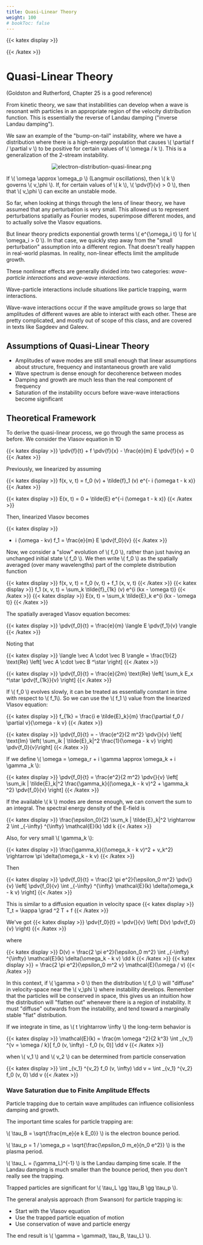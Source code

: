 ```yaml
---
title: Quasi-Linear Theory
weight: 100
# bookToc: false
---
```


{{< katex display >}}

{{< /katex >}}

# Quasi-Linear Theory

(Goldston and Rutherford, Chapter 25 is a good reference)

From kinetic theory, we saw that instabilities can develop when a wave is resonant with particles in an appropriate region of the velocity distribution function. This is essentially the reverse of Landau damping ("inverse Landau damping").

We saw an example of the "bump-on-tail" instability, where we have a distribution where there is a high-energy population that causes \\( \partial f / \partial v \\) to be positive for certain values of \\( \omega / k \\). This is a generalization of the 2-stream instability.

<p align="center"> <img alt="electron-distribution-quasi-linear.png" src="/r/img/556/electron-distribution-quasi-linear.png" /> </p> 

If \\( \omega \approx \omega_p \\) (Langmuir oscillations), then \\( k \\) governs \\( v_\phi \\). If, for certain values of \\( k \\), \\( \pdv{f}{v} > 0 \\), then that \\( v_\phi \\) can excite an unstable mode.

So far, when looking at things through the lens of linear theory, we have assumed that any perturbation is very small. This allowed us to represent perturbations spatially as Fourier modes, superimpose different modes, and to actually solve the Vlasov equations.

But linear theory predicts exponential growth terms \\( e^{\omega_i t} \\) for \\( \omega_i > 0 \\). In that case, we quickly step away from the "small perturbation" assumption into a different region. That doesn't really happen in real-world plasmas. In reality, non-linear effects limit the amplitude growth.

These nonlinear effects are generally divided into two categories: _wave-particle interactions_ and _wave-wave interactions_.

Wave-particle interactions include situations like particle trapping, warm interactions.

Wave-wave interactions occur if the wave amplitude grows so large that amplitudes of different waves are able to interact with each other. These are pretty complicated, and mostly out of scope of this class, and are covered in texts like Sagdeev and Galeev.

## Assumptions of Quasi-Linear Theory

- Amplitudes of wave modes are still small enough that linear assumptions about structure, frequency and instantaneous growth are valid
- Wave spectrum is dense enough for decoherence between modes
- Damping and growth are much less than the real component of frequency
- Saturation of the instability occurs before wave-wave interactions become significant

## Theoretical Framework

To derive the quasi-linear process, we go through the same process as before. We consider the Vlasov equation in 1D

{{< katex display >}}
\pdv{f}{t} + f \pdv{f}{x} - \frac{e}{m} E \pdv{f}{v} = 0
{{< /katex >}}

Previously, we linearized by assuming

{{< katex display >}}
f(x, v, t) = f_0 (v) + \tilde{f}_1 (v) e^{- i (\omega t - k x)}
{{< /katex >}}

{{< katex display >}}
E(x, t) = 0 + \tilde{E} e^{-i (\omega t - k x)}
{{< /katex >}}

Then, linearized Vlasov becomes

{{< katex display >}}
- i (\omega - kv) f_1 = \frac{e}{m} E \pdv{f_0}{v}
{{< /katex >}}

Now, we consider a "slow" evolution of \\( f_0 \\), rather than just having an unchanged initial state \\( f_0 \\). We then write \\( f_0 \\) as the spatially averaged (over many wavelengths) part of the complete distribution function

{{< katex display >}}
f(x, v, t) = f_0 (v, t) + f_1 (x, v, t)
{{< /katex >}}
{{< katex display >}}
f_1 (x, v, t) = \sum_k \tilde{f}_{1k} (v) e^{i (kx - \omega t)}
{{< /katex >}}
{{< katex display >}}
E(x, t) = \sum_k \tilde{E}_k e^{i (kx - \omega t)}
{{< /katex >}}

The spatially averaged Vlasov equation becomes:

{{< katex display >}}
\pdv{f_0}{t} = \frac{e}{m} \langle E \pdv{f_1}{v} \rangle
{{< /katex >}}

Noting that

{{< katex display >}}
\langle \vec A \cdot \vec B \rangle = \frac{1}{2} \text{Re} \left[ \vec A \cdot \vec B ^\star \right]
{{< /katex >}}

{{< katex display >}}
\pdv{f_0}{t} = \frac{e}{2m} \text{Re} \left[ \sum_k E_x ^\star \pdv{f_{1k}}{v} \right]
{{< /katex >}}

If \\( f_0 \\) evolves slowly, it can be treated as essentially constant in time with respect to \\( f_1\\). So we can use the \\( f_1 \\) value from the linearized Vlasov equation:

{{< katex display >}}
f_{1k} = \frac{i e \tilde{E}_k}{m} \frac{\partial f_0 / \partial v}{\omega - k v}
{{< /katex >}}

{{< katex display >}}
\pdv{f_0}{t} = - \frac{e^2}{2 m^2} \pdv{}{v} \left[ \text{Im} \left( \sum_ik | \tilde{E}_k|^2 \frac{1}{\omega - k v} \right) \pdv{f_0}{v}\right]
{{< /katex >}}

If we define \\( \omega = \omega_r + i \gamma \approx \omega_k + i \gamma _k \\):

{{< katex display >}}
\pdv{f_0}{t} = \frac{e^2}{2 m^2} \pdv{}{v} \left[ \sum_ik | \tilde{E}_k|^2 \frac{\gamma_k}{(\omega_k - k v)^2 + \gamma_k ^2} \pdv{f_0}{v} \right]
{{< /katex >}}

If the available \\( k \\) modes are dense enough, we can convert the sum to an integral. The spectral energy density of the E-field is

{{< katex display >}}
\frac{\epsilon_0}{2} \sum_k | \tilde{E}_k|^2 \rightarrow 2 \int _{-\infty} ^{\infty} \mathcal{E}(k) \dd k
{{< /katex >}}

Also, for very small \\( \gamma_k \\):

{{< katex display >}}
\frac{\gamma_k}{(\omega_k - k v)^2 + v_k^2} \rightarrow \pi \delta(\omega_k - k v)
{{< /katex >}}

Then

{{< katex display >}}
\pdv{f_0}{t} = \frac{2 \pi e^2}{\epsilon_0 m^2} \pdv{}{v} \left[ \pdv{f_0}{v} \int _{-\infty} ^{\infty} \mathcal{E}(k) \delta(\omega_k - k v) \right]
{{< /katex >}}

This is similar to a diffusion equation in velocity space
{{< katex display >}}
T_t = \kappa \grad ^2 T + f
{{< /katex >}}

We've got
{{< katex display >}}
\pdv{f_0}{t} = \pdv{}{v} \left( D(v) \pdv{f_0}{v} \right)
{{< /katex >}}

where

{{< katex display >}}
D(v) = \frac{2 \pi e^2}{\epsilon_0 m^2} \int _{-\infty} ^{\infty} \mathcal{E}(k) \delta(\omega_k - k v) \dd k
{{< /katex >}}
{{< katex display >}}
= \frac{2 \pi e^2}{\epsilon_0 m^2 v} \mathcal{E}(\omega / v)
{{< /katex >}}

In this context, if \\( \gamma > 0 \\) then the distribution \\( f_0 \\) will "diffuse" in velocity-space near the \\( v_\phi \\) where instability develops. Remember that the particles will be conserved in space, this gives us an intuition how the distribution will "flatten out" whenever there is a region of instability. It must "diffuse" outwards from the instability, and tend toward a marginally stable "flat" distribution.

If we integrate in time, as \\( t \rightarrow \infty \\) the long-term behavior is

{{< katex display >}}
\mathcal{E}(k) = \frac{m \omega ^2}{2 k^3} \int _{v_1} ^{v = \omega / k}[ f_0 (v, \infty) - f_0 (v, 0)] \dd v
{{< /katex >}}

when \\( v_1 \\) and \\( v_2 \\) can be determined from particle conservation

{{< katex display >}}
\int _{v_1} ^{v_2} f_0 (v, \infty) \dd v = \int _{v_1} ^{v_2} f_0 (v, 0) \dd v
{{< /katex >}}


### Wave Saturation due to Finite Amplitude Effects

Particle trapping due to certain wave amplitudes can influence collisionless damping and growth.

The important time scales for particle trapping are:

\\( \tau_B = \sqrt{\frac{m_e}{e k E_0}} \\) is the electron bounce period.

\\( \tau_p = 1 / \omega_p = \sqrt{\frac{\epsilon_0 m_e}{n_0 e^2}} \\) is the plasma period.

\\( \tau_L = (\gamma_L)^{-1} \\) is the Landau damping time scale. If the Landau damping is much smaller than the bounce period, then you don't really see the trapping.


Trapped particles are significant for \\( \tau_L \gg \tau_B \gg \tau_p \\).

The general analysis approach (from Swanson) for particle trapping is:

- Start with the Vlasov equation
- Use the trapped particle equation of motion
- Use conservation of wave and particle energy

The end result is \\( \gamma = \gamma(t, \tau_B, \tau_L) \\).

